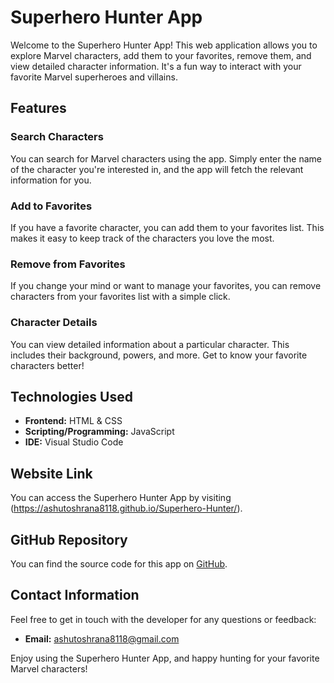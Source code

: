 # Superhero Hunter App

Welcome to the Superhero Hunter App! This web application allows you to explore Marvel characters, add them to your favorites, remove them, and view detailed character information. It's a fun way to interact with your favorite Marvel superheroes and villains.

## Features

### Search Characters
You can search for Marvel characters using the app. Simply enter the name of the character you're interested in, and the app will fetch the relevant information for you.

### Add to Favorites
If you have a favorite character, you can add them to your favorites list. This makes it easy to keep track of the characters you love the most.

### Remove from Favorites
If you change your mind or want to manage your favorites, you can remove characters from your favorites list with a simple click.

### Character Details
You can view detailed information about a particular character. This includes their background, powers, and more. Get to know your favorite characters better!

## Technologies Used
- **Frontend:** HTML & CSS
- **Scripting/Programming:** JavaScript
- **IDE:** Visual Studio Code

## Website Link
You can access the Superhero Hunter App by visiting (https://ashutoshrana8118.github.io/Superhero-Hunter/).

## GitHub Repository
You can find the source code for this app on [GitHub](https://github.com/ashutoshrana8118/Superhero-Hunter).

## Contact Information
Feel free to get in touch with the developer for any questions or feedback:

- **Email:** ashutoshrana8118@gmail.com


Enjoy using the Superhero Hunter App, and happy hunting for your favorite Marvel characters!
